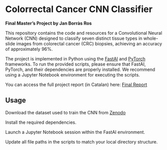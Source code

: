 # Colorrectal Cancer CNN Classifier

__Final Master’s Project by Jan Borràs Ros__

This repository contains the code and resources for a Convolutional Neural Network (CNN) designed to classify seven distinct tissue types in whole-slide images from colorectal cancer (CRC) biopsies, achieving an accuracy of approximately 96%.

The project is implemented in Python using the [FastAI](https://github.com/fastai/fastai)
 and [PyTorch](https://github.com/pytorch/pytorch) frameworks. To run the provided scripts, please ensure that FastAI, PyTorch, and their dependencies are properly installed. We recommend using a Jupyter Notebook environment for executing the scripts.

You can access the full project report (in Catalan) here: [Final Report](https://openaccess.uoc.edu/items/233b3a79-1898-44ed-b553-c3910f5b5c7c/full)

## Usage

Download the dataset used to train the CNN from [Zenodo](https://zenodo.org/records/53169#.XB0hr8Yo9wE)

Install the required dependencies.

Launch a Jupyter Notebook session within the FastAI environment.

Update all file paths in the scripts to match your local directory structure.
